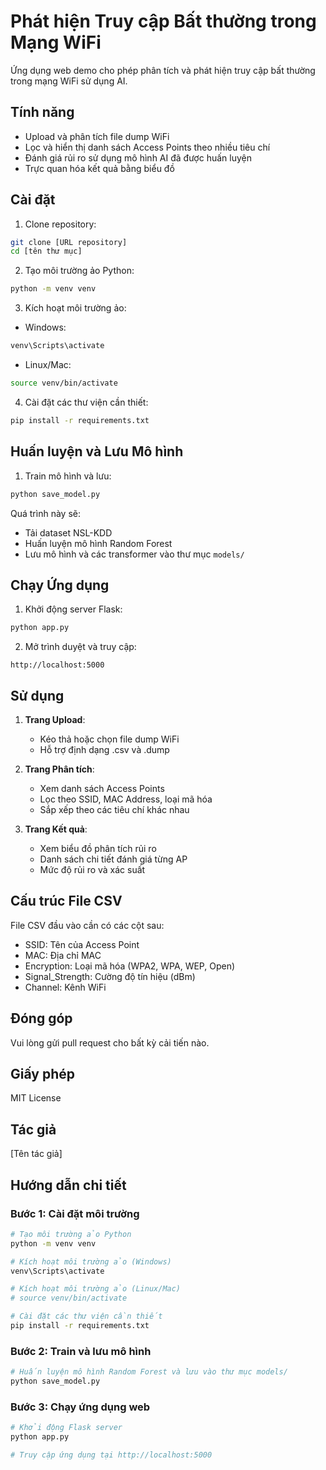 # Phát hiện Truy cập Bất thường trong Mạng WiFi

Ứng dụng web demo cho phép phân tích và phát hiện truy cập bất thường trong mạng WiFi sử dụng AI.

## Tính năng

- Upload và phân tích file dump WiFi
- Lọc và hiển thị danh sách Access Points theo nhiều tiêu chí
- Đánh giá rủi ro sử dụng mô hình AI đã được huấn luyện
- Trực quan hóa kết quả bằng biểu đồ

## Cài đặt

1. Clone repository:
```bash
git clone [URL repository]
cd [tên thư mục]
```

2. Tạo môi trường ảo Python:
```bash
python -m venv venv
```

3. Kích hoạt môi trường ảo:
- Windows:
```bash
venv\Scripts\activate
```
- Linux/Mac:
```bash
source venv/bin/activate
```

4. Cài đặt các thư viện cần thiết:
```bash
pip install -r requirements.txt
```

## Huấn luyện và Lưu Mô hình

1. Train mô hình và lưu:
```bash
python save_model.py
```

Quá trình này sẽ:
- Tải dataset NSL-KDD
- Huấn luyện mô hình Random Forest
- Lưu mô hình và các transformer vào thư mục `models/`

## Chạy Ứng dụng

1. Khởi động server Flask:
```bash
python app.py
```

2. Mở trình duyệt và truy cập:
```
http://localhost:5000
```

## Sử dụng

1. **Trang Upload**:
   - Kéo thả hoặc chọn file dump WiFi
   - Hỗ trợ định dạng .csv và .dump

2. **Trang Phân tích**:
   - Xem danh sách Access Points
   - Lọc theo SSID, MAC Address, loại mã hóa
   - Sắp xếp theo các tiêu chí khác nhau

3. **Trang Kết quả**:
   - Xem biểu đồ phân tích rủi ro
   - Danh sách chi tiết đánh giá từng AP
   - Mức độ rủi ro và xác suất

## Cấu trúc File CSV

File CSV đầu vào cần có các cột sau:
- SSID: Tên của Access Point
- MAC: Địa chỉ MAC
- Encryption: Loại mã hóa (WPA2, WPA, WEP, Open)
- Signal_Strength: Cường độ tín hiệu (dBm)
- Channel: Kênh WiFi

## Đóng góp

Vui lòng gửi pull request cho bất kỳ cải tiến nào.

## Giấy phép

MIT License

## Tác giả

[Tên tác giả]

## Hướng dẫn chi tiết

### Bước 1: Cài đặt môi trường
```bash
# Tạo môi trường ảo Python
python -m venv venv

# Kích hoạt môi trường ảo (Windows)
venv\Scripts\activate

# Kích hoạt môi trường ảo (Linux/Mac)
# source venv/bin/activate

# Cài đặt các thư viện cần thiết
pip install -r requirements.txt
```

### Bước 2: Train và lưu mô hình
```bash
# Huấn luyện mô hình Random Forest và lưu vào thư mục models/
python save_model.py
```

### Bước 3: Chạy ứng dụng web
```bash
# Khởi động Flask server
python app.py

# Truy cập ứng dụng tại http://localhost:5000